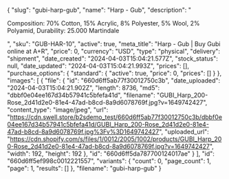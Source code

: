 {
  "slug": "gubi-harp-gub",
  "name": "Harp - Gub",
  "description": "<p>Composition: 70% Cotton, 15% Acrylic, 8% Polyester, 5% Wool, 2% Polyamid, Durability: 25.000 Martindale</p>",
  "sku": "GUB-HAR-10",
  "active": true,
  "meta_title": "Harp - Gub | Buy Gubi online at A+R",
  "price": 0,
  "currency": "USD",
  "type": "physical",
  "delivery": "shipment",
  "date_created": "2024-04-03T15:04:21.577Z",
  "stock_status": null,
  "date_updated": "2024-04-03T15:04:21.993Z",
  "prices": [],
  "purchase_options": {
    "standard": {
      "active": true,
      "price": 0,
      "prices": []
    }
  },
  "images": [
    {
      "file": {
        "id": "660d6ff5ab77f30012750c3b",
        "date_uploaded": "2024-04-03T15:04:21.902Z",
        "length": 8736,
        "md5": "dbbf0e04ee167d34b57941c5bfefa41d",
        "filename": "GUBI_Harp_200-Rose_2d41d2e0-81e4-47ad-b8cd-8a9d6078769f.jpg?v=1649742427",
        "content_type": "image/jpeg",
        "url": "https://cdn.swell.store/b2sdemo_test/660d6ff5ab77f30012750c3b/dbbf0e04ee167d34b57941c5bfefa41d/GUBI_Harp_200-Rose_2d41d2e0-81e4-47ad-b8cd-8a9d6078769f.jpg%3Fv%3D1649742427",
        "uploaded_url": "https://cdn.shopify.com/s/files/1/0012/2005/1002/products/GUBI_Harp_200-Rose_2d41d2e0-81e4-47ad-b8cd-8a9d6078769f.jpg?v=1649742427",
        "width": 192,
        "height": 192
      },
      "id": "660d6ff5da787700124017ae"
    }
  ],
  "id": "660d6ff5ef998c0012221557",
  "variants": {
    "count": 0,
    "page_count": 1,
    "page": 1,
    "results": []
  },
  "filename": "gubi-harp-gub"
}